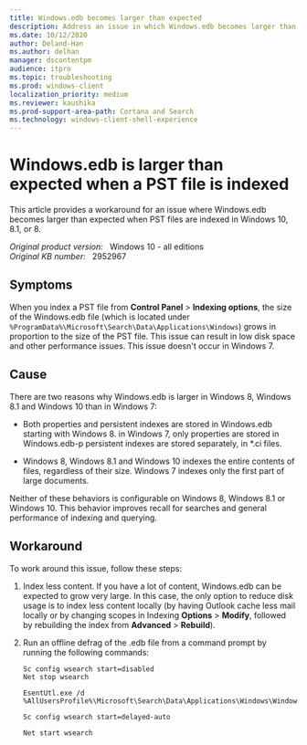 ```yaml
---
title: Windows.edb becomes larger than expected
description: Address an issue in which Windows.edb becomes larger than expected when PST files are indexed in Windows 10, 8.1, or 8.
ms.date: 10/12/2020
author: Deland-Han
ms.author: delhan
manager: dscontentpm
audience: itpro
ms.topic: troubleshooting
ms.prod: windows-client
localization_priority: medium
ms.reviewer: kaushika
ms.prod-support-area-path: Cortana and Search
ms.technology: windows-client-shell-experience
---
```

# Windows.edb is larger than expected when a PST file is indexed

This article provides a workaround for an issue where Windows.edb becomes larger than expected when PST files are indexed in Windows 10, 8.1, or 8.

_Original product version:_ &nbsp; Windows 10 - all editions  
_Original KB number:_ &nbsp; 2952967

## Symptoms

When you index a PST file from **Control Panel** > **Indexing options**, the size of the Windows.edb file (which is located under `%ProgramData%\Microsoft\Search\Data\Applications\Windows`) grows in proportion to the size of the PST file. This issue can result in low disk space and other performance issues. This issue doesn't occur in Windows 7.

## Cause

There are two reasons why Windows.edb is larger in Windows 8, Windows 8.1 and Windows 10 than in Windows 7:

- Both properties and persistent indexes are stored in Windows.edb starting with Windows 8. in Windows 7, only properties are stored in Windows.edb-p persistent indexes are stored separately, in *.ci files.  

- Windows 8, Windows 8.1 and Windows 10 indexes the entire contents of files, regardless of their size. Windows 7 indexes only the first part of large documents.

Neither of these behaviors is configurable on Windows 8, Windows 8.1 or Windows 10. This behavior improves recall for searches and general performance of indexing and querying.

## Workaround

To work around this issue, follow these steps:

1. Index less content. If you have a lot of content, Windows.edb can be expected to grow very large. In this case, the only option to reduce disk usage is to index less content locally (by having Outlook cache less mail locally or by changing scopes in Indexing **Options** > **Modify**, followed by rebuilding the index from **Advanced** > **Rebuild**).

2. Run an offline defrag of the .edb file from a command prompt by running the following commands:

    ```console
    Sc config wsearch start=disabled
    Net stop wsearch

    EsentUtl.exe /d %AllUsersProfile%\Microsoft\Search\Data\Applications\Windows\Windows.edb

    Sc config wsearch start=delayed-auto

    Net start wsearch
    ```
